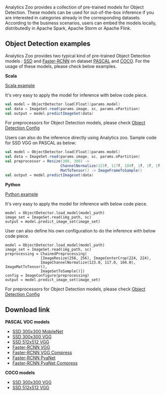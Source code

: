 Analytics Zoo provides a collection of pre-trained models for Object Detection. These models can be used for out-of-the-box inference if you are interested in categories already in the corresponding datasets. According to the business scenarios, users can embed the models locally, distributedly in Apache Spark, Apache Storm or Apache Flink.

## Object Detection examples

Analytics Zoo provides two typical kind of pre-trained Object Detection models : [SSD](https://arxiv.org/abs/1512.02325) and [Faster-RCNN](https://arxiv.org/abs/1506.01497) on dataset [PASCAL](http://host.robots.ox.ac.uk/pascal/VOC/) and [COCO](http://cocodataset.org/#home). For the usage of these models, please check below examples.


**Scala**


[Scala example](https://github.com/intel-analytics/analytics-zoo/blob/master/zoo/src/main/scala/com/intel/analytics/zoo/examples/objectdetection/Predict.scala)

It's very easy to apply the model for inference with below code piece.

```scala
val model = ObjectDetector.load[Float](params.model)
val data = ImageSet.read(params.image, sc, params.nPartition)
val output = model.predictImageSet(data)
```

For preprocessors for Object Detection models, please check [Object Detection Config](https://github.com/intel-analytics/analytics-zoo/blob/master/zoo/src/main/scala/com/intel/analytics/zoo/models/image/objectdetection/ObjectDetectionConfig.scala)

Users can also do the inference directly using Analytics zoo.
Sample code for SSD VGG on PASCAL as below:

```scala
val model = ObjectDetector.load[Float](params.model)
val data = ImageSet.read(params.image, sc, params.nPartition)
val preprocessor = Resize(300, 300) ->
                         ChannelNormalize(123f, 117f, 104f, 1f, 1f, 1f) ->
                         MatToTensor() -> ImageFrameToSample()
val output = model.predictImageset(data)
```

**Python**

[Python example](https://github.com/intel-analytics/analytics-zoo/tree/master/pyzoo/zoo/examples/objectdetection)

It's very easy to apply the model for inference with below code piece.
```
model = ObjectDetector.load_model(model_path)
image_set = ImageSet.read(img_path, sc)
output = model.predict_image_set(image_set)
```

User can also define his own configuration to do the inference with below code piece.
```
model = ObjectDetector.load_model(model_path)
image_set = ImageSet.read(img_path, sc)
preprocessing = ChainedPreprocessing(
                [ImageResize(256, 256), ImageCenterCrop(224, 224),
                ImageChannelNormalize(123.0, 117.0, 104.0), ImageMatToTensor(),
                ImageSetToSample()])
config = ImageConfigure(preprocessing)
output = model.predict_image_set(image_set)
```

For preprocessors for Object Detection models, please check [Object Detection Config](https://github.com/intel-analytics/zoo/blob/master/zoo/src/main/scala/com/intel/analytics/zoo/models/image/objectdetection/ObjectDetectionConfig.scala)

## Download link

**PASCAL VOC models**

* [SSD 300x300 MobileNet](https://s3-ap-southeast-1.amazonaws.com/analytics-zoo-models/object-detection/analytics-zoo_ssd-mobilenet-300x300_PASCAL_0.1.0.model)
* [SSD 300x300 VGG](https://s3-ap-southeast-1.amazonaws.com/analytics-zoo-models/object-detection/analytics-zoo_ssd-vgg16-300x300_PASCAL_0.1.0.model)
* [SSD 512x512 VGG](https://s3-ap-southeast-1.amazonaws.com/analytics-zoo-models/object-detection/analytics-zoo_ssd-vgg16-512x512_PASCAL_0.1.0.model)
* [Faster-RCNN VGG](https://s3-ap-southeast-1.amazonaws.com/analytics-zoo-models/object-detection/analytics-zoo_frcnn-vgg16_PASCAL_0.1.0.model)
* [Faster-RCNN VGG Compress](https://s3-ap-southeast-1.amazonaws.com/analytics-zoo-models/object-detection/analytics-zoo_frcnn-vgg16-compress_PASCAL_0.1.0.model)
* [Faster-RCNN PvaNet](https://s3-ap-southeast-1.amazonaws.com/analytics-zoo-models/object-detection/analytics-zoo_frcnn-pvanet_PASCAL_0.1.0.model)
* [Faster-RCNN PvaNet Compress](https://s3-ap-southeast-1.amazonaws.com/analytics-zoo-models/object-detection/analytics-zoo_frcnn-pvanet-compress_PASCAL_0.1.0.model)


**COCO models**

* [SSD 300x300 VGG](https://s3-ap-southeast-1.amazonaws.com/analytics-zoo-models/object-detection/analytics-zoo_ssd-vgg16-300x300_COCO_0.1.0.model)
* [SSD 512x512 VGG](https://s3-ap-southeast-1.amazonaws.com/analytics-zoo-models/object-detection/analytics-zoo_ssd-vgg16-512x512_COCO_0.1.0.model)
